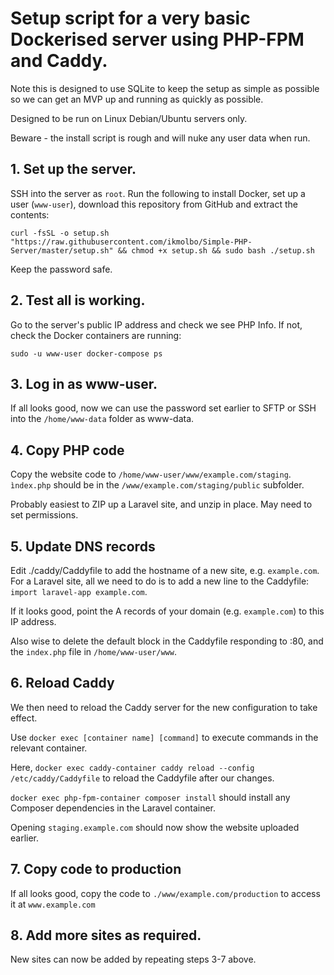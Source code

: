 # Setup script for a very basic Dockerised server using PHP-FPM and Caddy.

Note this is designed to use SQLite to keep the setup as simple as possible so we can get an MVP up and running as quickly as possible.

Designed to be run on Linux Debian/Ubuntu servers only.

Beware - the install script is rough and will nuke any user data when run.

## 1. Set up the server.

SSH into the server as `root`. Run the following to install Docker, set up a user (`www-user`), download this repository from GitHub and extract the contents:

`curl -fsSL -o setup.sh "https://raw.githubusercontent.com/ikmolbo/Simple-PHP-Server/master/setup.sh" && chmod +x setup.sh && sudo bash ./setup.sh`

Keep the password safe.

## 2. Test all is working.

Go to the server's public IP address and check we see PHP Info. If not, check the Docker containers are running:

`sudo -u www-user docker-compose ps`

## 3. Log in as www-user.

If all looks good, now we can use the password set earlier to SFTP or SSH into the `/home/www-data` folder as www-data. 

## 4. Copy PHP code

Copy the website code to `/home/www-user/www/example.com/staging`. `ìndex.php` should be in the `/www/example.com/staging/public` subfolder.

Probably easiest to ZIP up a Laravel site, and unzip in place. May need to set permissions.

## 5. Update DNS records

Edit ./caddy/Caddyfile to add the hostname of a new site, e.g. `example.com`. For a Laravel site, all we need to do is to add a new line to the Caddyfile: `import laravel-app example.com`. 

If it looks good, point the A records of your domain (e.g. `example.com`) to this IP address.

Also wise to delete the default block in the Caddyfile responding to :80, and the `index.php` file in `/home/www-user/www`.

## 6. Reload Caddy

We then need to reload the Caddy server for the new configuration to take effect.

Use `docker exec [container name] [command]` to execute commands in the relevant container.

Here, `docker exec caddy-container caddy reload --config /etc/caddy/Caddyfile` to reload the Caddyfile after our changes.

`docker exec php-fpm-container composer install` should install any Composer dependencies in the Laravel container.

Opening `staging.example.com` should now show the website uploaded earlier.

## 7. Copy code to production

If all looks good, copy the code to `./www/example.com/production` to access it at `www.example.com`

## 8. Add more sites as required.

New sites can now be added by repeating steps 3-7 above.
